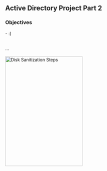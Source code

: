 <h2>Active Directory Project Part 2</h2>

<h3>Objectives</h3>
- :)
<br />
<br />

...
<br />
<br />
<img src="..." height="30%" width="70%" alt="Disk Sanitization Steps"/>

